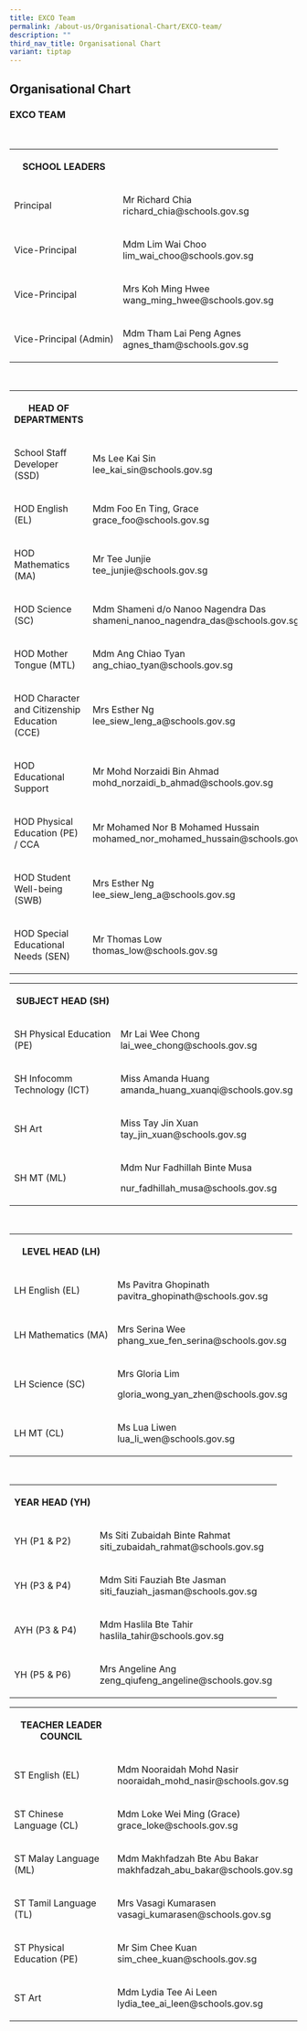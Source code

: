 ```yaml
---
title: EXCO Team
permalink: /about-us/Organisational-Chart/EXCO-team/
description: ""
third_nav_title: Organisational Chart
variant: tiptap
---
```

<h2>Organisational Chart</h2>
<h3>EXCO TEAM</h3>
<p>
<br>
</p>
<table style="minWidth: 50px">
<colgroup>
<col>
<col>
</colgroup>
<tbody>
<tr>
<th rowspan="1" colspan="1">
<p>SCHOOL LEADERS</p>
</th>
<th rowspan="1" colspan="1">
<p></p>
</th>
</tr>
<tr>
<td rowspan="1" colspan="1">
<p>Principal</p>
</td>
<td rowspan="1" colspan="1">
<p>Mr Richard Chia
<br>richard_chia@schools.gov.sg</p>
</td>
</tr>
<tr>
<td rowspan="1" colspan="1">
<p>Vice-Principal</p>
</td>
<td rowspan="1" colspan="1">
<p>Mdm Lim Wai Choo
<br>lim_wai_choo@schools.gov.sg</p>
</td>
</tr>
<tr>
<td rowspan="1" colspan="1">
<p>Vice-Principal</p>
</td>
<td rowspan="1" colspan="1">
<p>Mrs Koh Ming Hwee
<br>wang_ming_hwee@schools.gov.sg</p>
</td>
</tr>
<tr>
<td rowspan="1" colspan="1">
<p>Vice-Principal (Admin)</p>
</td>
<td rowspan="1" colspan="1">
<p>Mdm Tham Lai Peng Agnes
<br>agnes_tham@schools.gov.sg</p>
</td>
</tr>
</tbody>
</table>
<p>
<br>
</p>
<table style="minWidth: 50px">
<colgroup>
<col>
<col>
</colgroup>
<tbody>
<tr>
<th rowspan="1" colspan="1">
<p>HEAD OF DEPARTMENTS</p>
</th>
<th rowspan="1" colspan="1">
<p></p>
</th>
</tr>
<tr>
<td rowspan="1" colspan="1">
<p>School Staff Developer (SSD)</p>
</td>
<td rowspan="1" colspan="1">
<p>Ms Lee Kai Sin
<br>lee_kai_sin@schools.gov.sg</p>
</td>
</tr>
<tr>
<td rowspan="1" colspan="1">
<p>HOD English (EL)</p>
</td>
<td rowspan="1" colspan="1">
<p>Mdm Foo En Ting, Grace
<br>grace_foo@schools.gov.sg</p>
</td>
</tr>
<tr>
<td rowspan="1" colspan="1">
<p>HOD Mathematics (MA)</p>
</td>
<td rowspan="1" colspan="1">
<p>Mr Tee Junjie
<br>tee_junjie@schools.gov.sg</p>
</td>
</tr>
<tr>
<td rowspan="1" colspan="1">
<p>HOD Science (SC)</p>
</td>
<td rowspan="1" colspan="1">
<p>Mdm Shameni d/o Nanoo Nagendra Das
<br>shameni_nanoo_nagendra_das@schools.gov.sg</p>
</td>
</tr>
<tr>
<td rowspan="1" colspan="1">
<p>HOD Mother Tongue (MTL)</p>
</td>
<td rowspan="1" colspan="1">
<p>Mdm Ang Chiao Tyan
<br>ang_chiao_tyan@schools.gov.sg</p>
</td>
</tr>
<tr>
<td rowspan="1" colspan="1">
<p>HOD Character and Citizenship Education (CCE)</p>
</td>
<td rowspan="1" colspan="1">
<p>Mrs Esther Ng
<br>lee_siew_leng_a@schools.gov.sg</p>
</td>
</tr>
<tr>
<td rowspan="1" colspan="1">
<p>HOD Educational Support</p>
</td>
<td rowspan="1" colspan="1">
<p>Mr Mohd Norzaidi Bin Ahmad
<br>mohd_norzaidi_b_ahmad@schools.gov.sg</p>
</td>
</tr>
<tr>
<td rowspan="1" colspan="1">
<p>HOD Physical Education (PE) / CCA</p>
</td>
<td rowspan="1" colspan="1">
<p>Mr Mohamed Nor B Mohamed Hussain
<br>mohamed_nor_mohamed_hussain@schools.gov.sg</p>
</td>
</tr>
<tr>
<td rowspan="1" colspan="1">
<p>HOD Student Well-being (SWB)</p>
</td>
<td rowspan="1" colspan="1">
<p>Mrs Esther Ng
<br>lee_siew_leng_a@schools.gov.sg</p>
</td>
</tr>
<tr>
<td rowspan="1" colspan="1">
<p>HOD Special Educational Needs (SEN)</p>
<p></p>
<p></p>
</td>
<td rowspan="1" colspan="1">
<p>Mr Thomas Low
<br>thomas_low@schools.gov.sg</p>
<p></p>
<p></p>
</td>
</tr>
</tbody>
</table>
<table style="minWidth: 50px">
<colgroup>
<col>
<col>
</colgroup>
<tbody>
<tr>
<th rowspan="1" colspan="1">
<p>SUBJECT HEAD (SH)</p>
</th>
<th rowspan="1" colspan="1">
<p></p>
</th>
</tr>
<tr>
<td rowspan="1" colspan="1">
<p>SH Physical Education (PE)</p>
</td>
<td rowspan="1" colspan="1">
<p>Mr Lai Wee Chong
<br>lai_wee_chong@schools.gov.sg</p>
</td>
</tr>
<tr>
<td rowspan="1" colspan="1">
<p>SH Infocomm Technology (ICT)</p>
</td>
<td rowspan="1" colspan="1">
<p>Miss Amanda Huang
<br>amanda_huang_xuanqi@schools.gov.sg</p>
</td>
</tr>
<tr>
<td rowspan="1" colspan="1">
<p>SH Art</p>
</td>
<td rowspan="1" colspan="1">
<p>Miss Tay Jin Xuan
<br>tay_jin_xuan@schools.gov.sg</p>
</td>
</tr>
<tr>
<td rowspan="1" colspan="1">
<p>SH MT (ML)</p>
</td>
<td rowspan="1" colspan="1">
<p>Mdm Nur Fadhillah Binte Musa</p>
<p>nur_fadhillah_musa@schools.gov.sg</p>
</td>
</tr>
</tbody>
</table>
<p>
<br>
</p>
<table style="minWidth: 50px">
<colgroup>
<col>
<col>
</colgroup>
<tbody>
<tr>
<th rowspan="1" colspan="1">
<p>LEVEL HEAD (LH)</p>
</th>
<th rowspan="1" colspan="1">
<p></p>
</th>
</tr>
<tr>
<td rowspan="1" colspan="1">
<p>LH English (EL)</p>
</td>
<td rowspan="1" colspan="1">
<p>Ms Pavitra Ghopinath
<br>pavitra_ghopinath@schools.gov.sg</p>
</td>
</tr>
<tr>
<td rowspan="1" colspan="1">
<p>LH Mathematics (MA)</p>
</td>
<td rowspan="1" colspan="1">
<p>Mrs Serina Wee
<br>phang_xue_fen_serina@schools.gov.sg</p>
</td>
</tr>
<tr>
<td rowspan="1" colspan="1">
<p>LH Science (SC)</p>
</td>
<td rowspan="1" colspan="1">
<p>Mrs Gloria Lim</p>
<p>gloria_wong_yan_zhen@schools.gov.sg</p>
</td>
</tr>
<tr>
<td rowspan="1" colspan="1">
<p>LH MT (CL)</p>
</td>
<td rowspan="1" colspan="1">
<p>Ms Lua Liwen
<br>lua_li_wen@schools.gov.sg</p>
</td>
</tr>
</tbody>
</table>
<p>
<br>
</p>
<table style="minWidth: 50px">
<colgroup>
<col>
<col>
</colgroup>
<tbody>
<tr>
<th rowspan="1" colspan="1">
<p>YEAR HEAD (YH)</p>
</th>
<th rowspan="1" colspan="1">
<p></p>
</th>
</tr>
<tr>
<td rowspan="1" colspan="1">
<p>YH (P1 &amp; P2)</p>
</td>
<td rowspan="1" colspan="1">
<p>Ms Siti Zubaidah Binte Rahmat
<br>siti_zubaidah_rahmat@schools.gov.sg</p>
</td>
</tr>
<tr>
<td rowspan="1" colspan="1">
<p>YH (P3 &amp; P4)</p>
</td>
<td rowspan="1" colspan="1">
<p>Mdm Siti Fauziah Bte Jasman
<br>siti_fauziah_jasman@schools.gov.sg</p>
</td>
</tr>
<tr>
<td rowspan="1" colspan="1">
<p>AYH (P3 &amp; P4)</p>
</td>
<td rowspan="1" colspan="1">
<p>Mdm Haslila Bte Tahir
<br>haslila_tahir@schools.gov.sg</p>
</td>
</tr>
<tr>
<td rowspan="1" colspan="1">
<p>YH (P5 &amp; P6)</p>
</td>
<td rowspan="1" colspan="1">
<p>Mrs Angeline Ang
<br>zeng_qiufeng_angeline@schools.gov.sg</p>
</td>
</tr>
</tbody>
</table>
<p></p>
<table style="minWidth: 50px">
<colgroup>
<col>
<col>
</colgroup>
<tbody>
<tr>
<th rowspan="1" colspan="1">
<p>TEACHER LEADER COUNCIL</p>
</th>
<th rowspan="1" colspan="1">
<p></p>
</th>
</tr>
<tr>
<td rowspan="1" colspan="1">
<p>ST English (EL)</p>
</td>
<td rowspan="1" colspan="1">
<p>Mdm Nooraidah Mohd Nasir
<br>nooraidah_mohd_nasir@schools.gov.sg</p>
</td>
</tr>
<tr>
<td rowspan="1" colspan="1">
<p>ST Chinese Language (CL)</p>
</td>
<td rowspan="1" colspan="1">
<p>Mdm Loke Wei Ming (Grace)
<br>grace_loke@schools.gov.sg</p>
</td>
</tr>
<tr>
<td rowspan="1" colspan="1">
<p>ST Malay Language (ML)</p>
</td>
<td rowspan="1" colspan="1">
<p>Mdm Makhfadzah Bte Abu Bakar
<br>makhfadzah_abu_bakar@schools.gov.sg</p>
</td>
</tr>
<tr>
<td rowspan="1" colspan="1">
<p>ST Tamil Language (TL)</p>
</td>
<td rowspan="1" colspan="1">
<p>Mrs Vasagi Kumarasen
<br>vasagi_kumarasen@schools.gov.sg</p>
</td>
</tr>
<tr>
<td rowspan="1" colspan="1">
<p>ST Physical Education (PE)</p>
</td>
<td rowspan="1" colspan="1">
<p>Mr Sim Chee Kuan
<br>sim_chee_kuan@schools.gov.sg</p>
</td>
</tr>
<tr>
<td rowspan="1" colspan="1">
<p>ST Art</p>
</td>
<td rowspan="1" colspan="1">
<p>Mdm Lydia Tee Ai Leen
<br>lydia_tee_ai_leen@schools.gov.sg</p>
</td>
</tr>
</tbody>
</table>
<p></p>